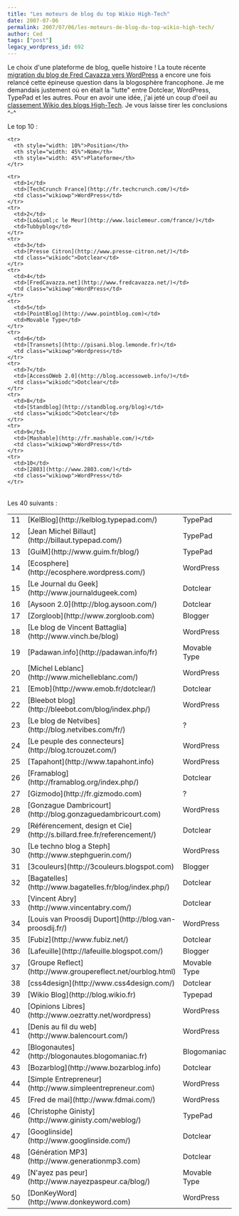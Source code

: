 ```yaml
---
title: "Les moteurs de blog du top Wikio High-Tech"
date: 2007-07-06
permalink: 2007/07/06/les-moteurs-de-blog-du-top-wikio-high-tech/
author: Ced
tags: ["post"]
legacy_wordpress_id: 692
---
```


Le choix d'une plateforme de blog, quelle histoire ! La toute récente [migration du blog de Fred Cavazza vers WordPress](http://www.fredcavazza.net/2007/07/02/4-ans-et-une-migration-sous-wordpress/) a encore une fois relancé cette épineuse question dans la blogosphère francophone. Je me demandais justement où en était la "lutte" entre Dotclear, WordPress, TypePad et les autres. Pour en avoir une idée, j'ai jeté un coup d'oeil au [classement Wikio des blogs High-Tech](http://www.wikio.fr/blogs/top/high-tech). Je vous laisse tirer les conclusions ^-^

Le top 10 :

<script src="http://64k.be/wp-content/themes/k2/js/zebratable.js" type="text/javascript"></script>
<table class="zebra" border="0" cellpadding="0" cellspacing="0" width="100%">

    <tr>
      <th style="width: 10%">Position</th>
      <th style="width: 45%">Nom</th>
      <th style="width: 45%">Plateforme</th>
    </tr>

    <tr>
      <td>1</td>
      <td>[TechCrunch France](http://fr.techcrunch.com/)</td>
      <td class="wikiowp">WordPress</td>
    </tr>
    <tr>
      <td>2</td>
      <td>[Lo&iuml;c le Meur](http://www.loiclemeur.com/france/)</td>
      <td>Tubbyblog</td>
    </tr>
    <tr>
      <td>3</td>
      <td>[Presse Citron](http://www.presse-citron.net/)</td>
      <td class="wikiodc">Dotclear</td>
    </tr>
    <tr>
      <td>4</td>
      <td>[FredCavazza.net](http://www.fredcavazza.net/)</td>
      <td class="wikiowp">WordPress</td>
    </tr>
    <tr>
      <td>5</td>
      <td>[PointBlog](http://www.pointblog.com)</td>
      <td>Movable Type</td>
    </tr>
    <tr>
      <td>6</td>
      <td>[Transnets](http://pisani.blog.lemonde.fr)</td>
      <td class="wikiowp">Wordpress</td>
    </tr>
    <tr>
      <td>7</td>
      <td>[AccessOWeb 2.0](http://blog.accessoweb.info/)</td>
      <td class="wikiodc">Dotclear</td>
    </tr>
    <tr>
      <td>8</td>
      <td>[Standblog](http://standblog.org/blog)</td>
      <td class="wikiodc">Dotclear</td>
    </tr>
    <tr>
      <td>9</td>
      <td>[Mashable](http://fr.mashable.com/)</td>
      <td class="wikiowp">WordPress</td>
    </tr>
    <tr>
      <td>10</td>
      <td>[2803](http://www.2803.com/)</td>
      <td class="wikiowp">WordPress</td>
    </tr>
</table>

<!-- excerpt -->

Les 40 suivants :

<table class="zebra" border="0" cellpadding="0" cellspacing="0" width="100%">
    <tr>
      <td style="width: 10%">11</td>
      <td style="width: 45%">[KelBlog](http://kelblog.typepad.com/)</td>
      <td style="width: 45%">TypePad</td>
    </tr>
    <tr>
      <td>12</td>
      <td>[Jean Michel Billaut](http://billaut.typepad.com/)</td>
      <td>TypePad</td>
    </tr>
    <tr>
      <td>13</td>
      <td>[GuiM](http://www.guim.fr/blog/)</td>
      <td>TypePad</td>
    </tr>
    <tr>
      <td>14</td>
      <td>[Ecosphere](http://ecosphere.wordpress.com/)</td>
      <td class="wikiowp">WordPress</td>
    </tr>
    <tr>
      <td>15</td>
      <td>[Le Journal du Geek](http://www.journaldugeek.com)</td>
      <td class="wikiodc">Dotclear</td>
    </tr>
    <tr>
      <td>16</td>
      <td>[Aysoon 2.0](http://blog.aysoon.com/)</td>
      <td class="wikiodc">Dotclear</td>
    </tr>
    <tr>
      <td>17</td>
      <td>[Zorgloob](http://www.zorgloob.com)</td>
      <td>Blogger</td>
    </tr>
    <tr>
      <td>18</td>
      <td>[Le blog de Vincent Battaglia](http://www.vinch.be/blog)</td>
      <td class="wikiowp">WordPress</td>
    </tr>
    <tr>
      <td>19</td>
      <td>[Padawan.info](http://padawan.info/fr)</td>
      <td>Movable Type</td>
    </tr>
    <tr>
      <td>20</td>
      <td>[Michel Leblanc](http://www.michelleblanc.com/)</td>
      <td class="wikiowp">WordPress</td>
    </tr>
    <tr>
      <td>21</td>
      <td>[Emob](http://www.emob.fr/dotclear/)</td>
      <td class="wikiodc">Dotclear</td>
    </tr>
    <tr>
      <td>22</td>
      <td>[Bleebot blog](http://bleebot.com/blog/index.php/)</td>
      <td class="wikiowp">WordPress</td>
    </tr>
    <tr>
      <td>23</td>
      <td>[Le blog de Netvibes](http://blog.netvibes.com/fr/)</td>
      <td>?</td>
    </tr>
    <tr>
      <td>24</td>
      <td>[Le peuple des connecteurs](http://blog.tcrouzet.com/)</td>
      <td class="wikiowp">WordPress</td>
    </tr>
    <tr>
      <td>25</td>
      <td>[Tapahont](http://www.tapahont.info)</td>
      <td class="wikiowp">WordPress</td>
    </tr>
    <tr>
      <td>26</td>
      <td>[Framablog](http://framablog.org/index.php/)</td>
      <td class="wikiodc">Dotclear</td>
    </tr>
    <tr>
      <td>27</td>
      <td>[Gizmodo](http://fr.gizmodo.com)</td>
      <td>?</td>
    </tr>
    <tr>
      <td>28</td>
      <td>[Gonzague Dambricourt](http://blog.gonzaguedambricourt.com)</td>
      <td class="wikiowp">WordPress</td>
    </tr>
    <tr>
      <td>29</td>
      <td>[R&eacute;f&eacute;rencement, design et Cie](http://s.billard.free.fr/referencement/)</td>
      <td class="wikiodc">Dotclear</td>
    </tr>
    <tr>
      <td>30</td>
      <td>[Le techno blog a Steph](http://www.stephguerin.com/)</td>
      <td class="wikiowp">WordPress</td>
    </tr>
    <tr>
      <td>31</td>
      <td>[3couleurs](http://3couleurs.blogspot.com)</td>
      <td>Blogger</td>
    </tr>
    <tr>
      <td>32</td>
      <td>[Bagatelles](http://www.bagatelles.fr/blog/index.php/)</td>
      <td class="wikiodc">Dotclear</td>
    </tr>
    <tr>
      <td>33</td>
      <td>[Vincent Abry](http://www.vincentabry.com/)</td>
      <td class="wikiodc">Dotclear</td>
    </tr>
    <tr>
      <td>34</td>
      <td>[Louis van Proosdij Duport](http://blog.van-proosdij.fr/)</td>
      <td class="wikiowp">WordPress</td>
    </tr>
    <tr>
      <td>35</td>
      <td>[Fubiz](http://www.fubiz.net/)</td>
      <td class="wikiodc">Dotclear</td>
    </tr>
    <tr>
      <td>36</td>
      <td>[Lafeuille](http://lafeuille.blogspot.com/)</td>
      <td>Blogger</td>
    </tr>
    <tr>
      <td>37</td>
      <td>[Groupe Reflect](http://www.groupereflect.net/ourblog.html)</td>
      <td>Movable Type</td>
    </tr>
    <tr>
      <td>38</td>
      <td>[css4design](http://www.css4design.com/)</td>
      <td class="wikiodc">Dotclear</td>
    </tr>
    <tr>
      <td>39</td>
      <td>[Wikio Blog](http://blog.wikio.fr)</td>
      <td>Typepad</td>
    </tr>
    <tr>
      <td>40</td>
      <td>[Opinions Libres](http://www.oezratty.net/wordpress)</td>
      <td class="wikiowp">WordPress</td>
    </tr>
    <tr>
      <td>41</td>
      <td>[Denis au fil du web](http://www.balencourt.com/)</td>
      <td class="wikiowp">WordPress</td>
    </tr>
    <tr>
      <td>42</td>
      <td>[Blogonautes](http://blogonautes.blogomaniac.fr)</td>
      <td>Blogomaniac</td>
    </tr>
    <tr>
      <td>43</td>
      <td>[Bozarblog](http://www.bozarblog.info)</td>
      <td class="wikiodc">Dotclear</td>
    </tr>
    <tr>
      <td>44</td>
      <td>[Simple Entrepreneur](http://www.simpleentrepreneur.com)</td>
      <td class="wikiowp">WordPress</td>
    </tr>
    <tr>
      <td>45</td>
      <td>[Fred de mai](http://www.fdmai.com/)</td>
      <td class="wikiowp">WordPress</td>
    </tr>
    <tr>
      <td>46</td>
      <td>[Christophe Ginisty](http://www.ginisty.com/weblog/)</td>
      <td>TypePad</td>
    </tr>
    <tr>
      <td>47</td>
      <td>[Googlinside](http://www.googlinside.com/)</td>
      <td class="wikiodc">Dotclear</td>
    </tr>
    <tr>
      <td>48</td>
      <td>[G&eacute;n&eacute;ration MP3](http://www.generationmp3.com)</td>
      <td class="wikiodc">Dotclear</td>
    </tr>
    <tr>
      <td>49</td>
      <td>[N'ayez pas peur](http://www.nayezpaspeur.ca/blog/)</td>
      <td>Movable Type</td>
    </tr>
    <tr>
      <td>50</td>
      <td>[DonKeyWord](http://www.donkeyword.com)</td>
      <td class="wikiowp">WordPress</td>
    </tr>
</table>
